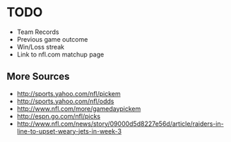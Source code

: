 # TODO

* Team Records
* Previous game outcome
* Win/Loss streak
* Link to nfl.com matchup page

## More Sources

* http://sports.yahoo.com/nfl/pickem
* http://sports.yahoo.com/nfl/odds
* http://www.nfl.com/more/gamedaypickem
* http://espn.go.com/nfl/picks
* http://www.nfl.com/news/story/09000d5d8227e56d/article/raiders-in-line-to-upset-weary-jets-in-week-3